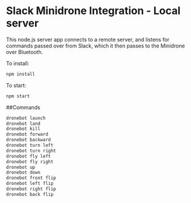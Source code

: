 # Slack Minidrone Integration - Local server

This node.js server app connects to a remote server, and listens for commands passed over from Slack, which it then passes to the Minidrone over Bluetooth.

To install:

```bash
npm install
```

To start:
```bash
npm start
```
##Commands

```bash
dronebot launch
dronebot land
dronebot kill
dronebot forward
dronebot backward
dronebot turn left
dronebot turn right
dronebot fly left
dronebot fly right
dronebot up
dronebot down
dronebot front flip
dronebot left flip
dronebot right flip
dronebot back flip
```
